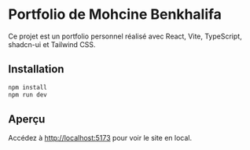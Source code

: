 # Portfolio de Mohcine Benkhalifa

Ce projet est un portfolio personnel réalisé avec React, Vite, TypeScript, shadcn-ui et Tailwind CSS.

## Installation

```bash
npm install
npm run dev
```

## Aperçu

Accédez à [http://localhost:5173](http://localhost:5173) pour voir le site en local.
